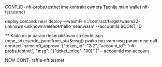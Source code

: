 CONT_ID=nft-proba.testnet ime kontrakt ownera Tacnije main wallet
nft-tst.testnet 


deploy comand: near deploy --wasmFile ./contract/target/wasm32-unknown-unknown/release/hello_near.wasm --accountId $CONT_ID


** Kada mi je param deserializovan sa serde json (near_sdk::serde_json::from_str(&msg)) pvako pozivam msg param
near call contract-name nft_approve '{"token_id": "2:2", "account_id": "nft-proba.testnet", "msg": "{\"ticket_price\": 100}" }' --accountId my-account

NEW_CONT=raffle-nft.testnet

